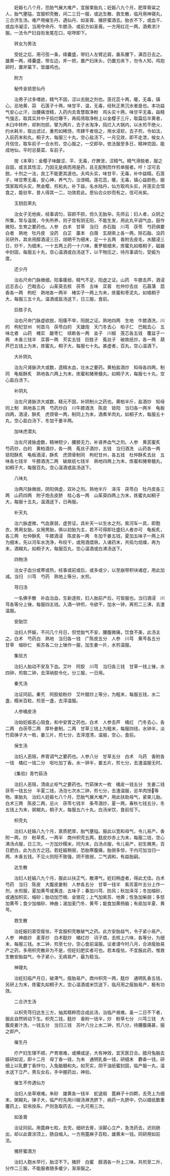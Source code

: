 <!-- { "loadSidebar": true } -->
　　妊娠七八个月，恐胎气展大难产，宜服束胎丸；妊娠八九个月，肥厚膏粱之人，胎气壅隘，宜服枳壳散，间二三日一服，或达生散、救生散，临月用神寝丸，三合济生汤。难产用催生丹、遇仙丹、如圣膏、猪肝蜜酒去。胎衣不下，或血干、或血冷凝涩，当用夺命丹、牛膝汤、或前方如圣膏。一方用红花一两，酒煮浓汁服。一法令产妇自衔发尾在口，呕哕即下。　

　　转女为男法

　　受妊之后，用弓弦一条，绛囊盛，带妇人左臂近肩，垂系腰下，满百日去之。雄黄一两，绛囊盛，带左边，斧一把，置产妇床头，仍置刃床下，勿令人知，鸡抱卵时，置斧窠下，皆雄鸡也。　

　　附方

　　秘传金锁思仙丹　

　　治男子过多嗜欲，精气不固，涩以去脱之剂也。莲花蕊十两，暖，无毒，镇心，忌地黄、蒜　石莲子十两，味甘平，温，无毒，经秋正黑沉水者是也。本功益气安心止汗，治腰痛泄精，入药内去青慧取净粉　鸡头实十两，味甘平无毒，益精气强志，取其实并中子捣烂曝干，再捣筛取净粉上以金樱子三斤，取霜后半黄者，木臼中转杵，却刺勿损，擘为两片，去子水淘净，捣烂入大锅内，以水煎不绝火，约水耗半，取出滤过，重煎如稀饧，市肆干者倍之，用水浸软，去子煎，令如法，入前药末和丸，桐子大，每服三十丸，空心盐汤下。一月见效，即不走泄，候女人月信住，取车前子一合水煎，空心服之，一交即孕。依法服至多日，精神完固，能成地仙，平时忌葵菜、车前子。

　　按《本草》：金樱子味酸涩、平、无毒，疗脾泄，涩精气。精气滑脱者，服之自固，或言其性涩，乃因无是病而用是药，且无配制而作煎单服者。吁！涩可去脱，十剂之一法，良工不能更其道也。夫鸡头实，味甘平、无毒，补中益精。石莲子，味甘寒无毒，安心神，养气力，治泄精。莲花蕊，暖，无毒，镇心益颜色，服饵家取鸡头实，熬金樱，煎和丸，补下益，名水陆丹，仙方取鸡头实，并莲实合饵食之，能驻年，昔人得其一二，功效若此。思仙合众妙而有之，信可尚矣。

　　玉钥启荣丸　

　　治女子无他疾，经事调匀，容颜不损，但久无胎孕。先师云：妇人者，众阴之所集，常与温居，今失所养，则子宫有阴无阳，不能生发，用此丸平调气血，鼓作微阳，生育之要药也。人参　白术　甘草　当归　赤石脂　川芎　茯苓　芍药俱要白者　熟地　牡丹皮　没药　白芷　藁本　白薇　玄胡索上各一两，除石脂、没药另研外，其余用醇酒浸三日，焙晒干为细末，足一十五两　香附去皮毛，水醋浸三日，炒干，为细末，一十五两上药一十六味，重罗极细末，炼蜜丸如梧桐子，磁器中封固，每服五十丸，空心温酒或白汤送下，以干物压之，待月事调匀，受娠为度。

　　还少丹　

　　治右尺命门脉微细，阳事痿弱，精气不足，阳虚之证。山药　牛膝去芦，酒浸　远志去心　巴戟去心　山茱萸去核　茯苓　五味　苁蓉　杜仲炒去丝　石菖蒲　茴香各一两　枸杞　熟地各一两半　楮实子一两上为末，炼蜜和枣泥丸，如梧桐子大，每服三五十丸，温酒或盐汤送下，日三服，食前。

　　巨胜子丸　

　　治右尺命门脉虚欲脱，阳痿不举，阳脱之证。熟地四两　生地　牛膝酒洗，川的　枸杞甘州　何首乌　茯苓白的　天雄炮　天门冬去心　柏子仁　巴戟去心　五味北者　山药　楮实　酸枣仁　续断各一两　韭子　川椒　莲芯各五钱　覆盆子一两　木香三钱半　苁蓉一两　芡实五钱　巨胜子　菟丝子　破故纸炒，各一两　葫芦巴五钱上为末，炼蜜丸，桐子大，每服七十丸。甚虚者，百丸，空心温酒下。

　　大补阴丸　

　　治左尺肾脉洪大或数，遗精水血，壮水之要药。黄柏盐酒炒　知母各四两，制同　龟板酥炙　熟地各六两上为末，炼蜜和猪脊髓丸，如桐子大，每服七十丸，空心盐白汤下。

　　补阴丸　

　　治左尺肾脉洪大或数，精元不固，补阴制火之药也。黄柏半斤，盐酒炒　知母同上制　熟地各三两　芍药炒白　川牛膝酒洗　陈皮　锁阳　当归各一两半　龟板四两，酒浸，酥炙　虎颈骨一两，制同上为末，酒煮羊肉丸，如桐子大，每服五十丸，空心盐白汤下，冬加干姜半两。

　　加味虎潜丸　

　　治左尺肾脉虚数，精神短少，腰膝无力，补肾养血气之剂。人参　黄芪蜜炙　芍药炒，白的　黄柏酒炒，各一两　菟丝子酒炒，五钱　当归酒洗　山药各一两　锁阳酥炙　龟板酒浸，酥炙　虎颈骨制同　枸杞甘州，各五钱　杜仲酥炙去丝　五味各七钱半　牛膝酒洗二两　破故纸七钱半　熟地四两上为末，炼蜜和猪脊髓丸，如桐子大，每服百丸，空心温酒或盐汤送下。

　　八味丸　

　　治两尺脉微弱，阴阳俱虚，双补之剂。熟地半斤　泽泻　茯苓白　牡丹皮各三两　山药四两　附子炮去皮脐　桂心各一两　山茱萸四两上为末，炼蜜丸如桐子大，每服十五丸，温酒送下，日再服。

　　补天丸

　　治六脉虚微，气血衰弱，虚劳证。具补天一以生水之剂。紫河车一具，即胞衣，男用女胎，女用男胎，俱以初胎为主，若不可得即壮盛妇人者亦可　龟板炙，各三两　杜仲酥炙　牛膝酒浸　陈皮各一两　冬加干姜五钱，夏加五味子一两上共为细末，先以河车水洗净，布绞干，或用酒煨熟，入诸药末，共捣匀焙燥，再为末，酒糊丸，如桐子大，每服百丸，空心温酒或白沸汤送下。

　　四物汤　

　　治女子血分或寒或热，经事或前或后，或多或少，以至崩带积块诸症，用此加减。当归　川芎　芍药　熟地上等分，水煎。

　　芎归汤

　　一名佛手散　补血治血，生新逐败，妇人胎前产后，可皆服也。当归酒浸　川芎各等分上锉，每服四五钱。入酒一钟煎，令欲干，加水一钟，再煎二三沸，去渣温服。

　　安胎饮　

　　治妇人怀娠，不问几个月日，但觉胎气不安，腰腹微痛，饮食不美，此汤主之。白术　芍药白　熟地　当归各一钱　广陈皮五分　人参　川芎　黄芩各五分　甘草　缩砂仁　紫苏各二分上锉作一服，加生姜一片，水煎温服。

　　集验方　

　　治妇人胎动不安及下血。艾叶　阿胶　川芎　当归各三钱　甘草一钱上锉，水四钟，煎取二钟，去滓纳胶令化，分三服，一日用。

　　秦艽汤　

　　治证同前。秦艽　阿胶蛤粉炒　艾叶醋炒上等分，为粗末，每服五钱，水二盏，糯米百粒，煎至一盏，去滓温服。

　　人参橘皮汤　

　　治始妊娠恶心阻食，和中安胃之药也。白术　人参去芦　橘红　门冬去心，各二两　白茯苓二两　厚朴姜制，二两　甘草三钱上为粗末，每服四钱，水钟半，淡竹茹弹子大一枚，姜三片，煎七分，去滓澄清，温服，空心，食前。

　　保生汤　

　　治妇人恶阻，养胃调气之要药也。人参八分　甘草五分　白术　乌药　香附各一钱　橘红一钱二分　呕吐加丁香。水一钟半，姜五片，煎七分，去渣温服无时。

　　《集验》青竹茹汤　

　　治妇人恶阻，清痰止呕气之要药也。竹茹弹大一枚　橘皮一钱五分　生姜二钱　茯苓一钱五分　半夏二钱，汤泡七次水二钟，煎七分，去渣温服，忌羊肉饧等物。束胎丸　治妇人妊娠七八个月，恐胎气展大难产，用此扶助母气，紧束儿胎。白术三两　陈皮二两，忌火　茯苓七钱半　条芩酒炒，夏一两，春秋七钱五分，冬五钱上为末，粥糊丸，桐子大，每服五六十丸，白汤米饮，食前任下。

　　枳壳丸　

　　治妇人妊娠八九个月，禀质肥厚，胎气壅隘。服此以宽和母气，令儿易产。香附一两，炒　粉草炙，一两半　商州枳壳五两，麸皮炒赤上为末，每服二钱，空心沸汤点服，日三次。一方加炒糯米，同为末，白汤点服，令儿易产，初生微黑，百日肥白，此为古方之冠。若妊娠稍弱，恐胎寒腹痛，胎弱多惊，于内可加当归一两、木香五钱。不见火则阳不致强，阴不致弱，二气调和，有益胎嗣。

　　达生散

　　治妇人妊娠八九个月，服此以扶正气，散滞气，妊妇稍虚者，得此尤佳。白术　芍药　当归　陈皮　大腹皮姜制　人参各五分　甘草一钱半　紫苏茎叶五分上作一剂，水煎服，夏加黄芩或黄连、五味子；春加川芎、防风；秋加泽泻；冬加缩砂，或通加枳实、缩砂；胎动加苎根、金银花；上气加紫苏、地黄；性急加柴胡；多怒加黄芩；食少加缩砂、神曲；渴加麦门冬、黄芩；能食加黄杨脑；有痰加半夏、黄芩。

　　救生散　

　　治妊娠妇禀受瘦怯，不宜服枳壳散破气之药。此方安胎益气，令子紧小易产。人参　神曲炒　麦芽炒　白术麸炒　橘红炒　诃子煨，去核上六味，各等分，为细末，每服三钱。水二钟，煎至七分，空心食前温服。议者谓今时八月，合进瘦胎易产之药，多用枳壳散非为不是，但妊妇肥实者可也。若本瘦怯，不宜服此药，惟救生散安胎益气，令子紧小，无病易产，最为稳当。

　　神寝丸　

　　治妊妇临产月日，破滞气，瘦胎易产。商州枳壳一两，麸炒　通明乳香五钱，另研上为末，炼蜜丸如桐子大，空心温酒或米饮送下，临月用之瘦胎易产，极有功效。

　　二合济生汤　

　　以枳壳芎归达生三方，抽其精粹而合成此汤，治临产艰难。虽一二日不下者，服此自然转动下生。枳壳二钱，麸炒　香附一钱半，炒　粉草七分　川芎三钱　大腹皮姜汁洗，一钱五分　当归三钱　苏叶八分上水二钟，煎八分，待腰腹痛甚，服之即产。

　　催生丹　

　　疗产妇生理不顺，产育艰难，或横或逆，大有神效，宜天医日合。腊月兔脑去膜研如泥，即十二月　母丁香一钱，为末　通明乳香一钱，研细末　麝香一钱，研细上以乳麝丁香拌匀，入兔脑髓和丸，如芡实，阴干油纸蜜封固，临产服一丸，温水送下立产。男左女右，手中握药出，神验。

　　催生不传遇仙方　

　　治妇人坐草艰难。朱砂　雄黄各一钱半　蛇退煅　蓖麻子十四颗，去壳上为细末，粥糊丸，弹子大，临产时先用川椒汤淋洗脐下，纳药一丸脐中，仍以蜡纸数重覆药上，软帛拴系，产则急取药去，一丸可用三次。

　　如圣膏

　　治证同前。用蓖麻七粒，去壳，细研去膏，涂脚心立产，急洗药去，迟则肠出，却以此膏涂顶上，肠自缩入。一方用蓖麻子百粒，雄黄末一钱。同研用如前法。

　　猪肝蜜酒方　

　　治妇人胞水早行，胎涩不下。猪肝　白蜜　醇酒各一升上三味，共煎至二升，分作二三服，不能服者随多缓少，渐渐服之。

